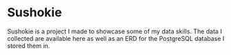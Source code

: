 # Sushokie

Sushokie is a project I made to showcase some of my data skills. The data I collected are available here as 
well as an ERD for the PostgreSQL database I stored them in.
